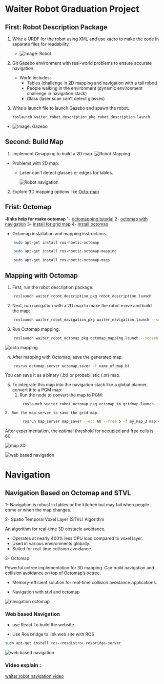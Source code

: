# Waiter Robot Graduation Project

## First: Robot Description Package

1. Write a URDF for the robot using XML and use xacro to make the code in separate files for readability.
   - ![Image: Robot](https://github.com/Ahmed-M0ataz/waiter_robot_stvl_octomap_navigation/blob/master/waiter_robot_description_pkg/media/waiter_robot.png)

2. Git Gazebo environment with real-world problems to ensure accurate navigation.
   - World includes:
     - Tables (challenge in 2D mapping and navigation with a tall robot)
     - People walking in the environment (dynamic environment challenge in navigation stack)
     - Glass (laser scan can't detect glasses)

3. Write a launch file to launch Gazebo and spawn the robot.
    ```bash
    roslaunch waiter_robot_description_pkg robot_description.launch
    ```
- ![Image: Gazebo](https://github.com/Ahmed-M0ataz/waiter_robot_stvl_octomap_navigation/blob/master/waiter_robot_description_pkg/media/waiter_robot_world.png)

## Second: Build Map

1. Implement Gmapping to build a 2D map.
   ![Robot Mapping](https://github.com/Ahmed-M0ataz/waiter_robot_stvl_octomap_navigation/blob/master/waiter_robot_gmapping_pkg/media/mapping_cafe.png)


- Problems with 2D map:
  - Laser can't detect glasses or edges for tables.

    ![Robot navigation](https://github.com/Ahmed-M0ataz/waiter_robot_stvl_octomap_navigation/blob/master/waiter_robot_gmapping_pkg/media/map_cafe_2d.png)

2. Explore 3D mapping options like [Octo-map](https://github.com/OctoMap/octomap_mapping) 

## Frist: Octomap

**-links help for make octomap**
1- [octomapping tutorial](https://www.youtube.com/watch?v=dF2mlKJqkUg)
2- [octomap with navigation](https://answers.ros.org/question/286337/octomap-navigation-how-to/)
3- [install for grid map](https://github.com/anybotics/grid_map)
4- [install octomap](https://answers.ros.org/question/270186/errorcannot-launch-node-octomap_serveroctomap_server_node/)

- Octomap installation and mapping instructions.

```bash
    sudo apt-get install ros-noetic-octomap    
```

```bash
    sudo apt-get install ros-noetic-octomap-mapping
```

```bash
    sudo apt-get install ros-noetic-octomap-msgs
```

## Mapping with Octomap

1. First, run the robot description package:

```bash
    roslaunch waiter_robot_description_pkg robot_description.launch
```

2. Next, run navigation with a 2D map to make the robot move and build the map:

```bash
    roslaunch waiter_robot_navigation_pkg waiter_navigation.launch --screen 2> >(grep -Ev 'TF_REPEATED_DATA|buffer_core.cpp' | grep -v '^$')
```

3. Run Octomap mapping:
```bash
    roslaunch waiter_robot_octomap_pkg octomap_mapping.launch --screen 2> >(grep -Ev 'TF_REPEATED_DATA|buffer_core.cpp' | grep -v '^$')
```

   ![octo mapping](https://github.com/Ahmed-M0ataz/waiter_robot_stvl_octomap_navigation/blob/master/waiter_robot_octomap_pkg/media/octomap_mapping.png)

4. After mapping with Octomap, save the generated map:

```bash
    rosrun octomap_server octomap_saver -f name_of_map.bt
```

   You can save it as a binary (.bt) or probabilistic (.ot) map.


5. To integrate this map into the navigation stack like a global planner, convert it to a PGM map:
    1. Run the node to convert the map to PGM:

```bash
        roslaunch waiter_robot_octomap_pkg octomap_to_gridmap.launch
```
    2. Run the map server to save the grid map:
```bash
        rosrun map_server map_saver --occ 60 --free 5 -f my_map_3 map:=/grid_map_visualization/elevation_grid
```

   After experimentation, the optimal threshold for occupied and free cells is 60.

   ![map 3D](https://github.com/Ahmed-M0ataz/waiter_robot_stvl_octomap_navigation/blob/master/waiter_robot_octomap_pkg/media/octo_map_2d.png)

   ![web based navigation](https://github.com/Ahmed-M0ataz/waiter_robot_stvl_octomap_navigation/blob/master/waiter_robot_gmapping_pkg/media/web_based_navigation.gif)

# Navigation

## Navigation Based on Octomap and STVL


1- Navigation is robust in tables or the kitchen but may fail when people come or when the map changes.

2- Spatio Temporal Voxel Layer (STVL) Algorithm

An algorithm for real-time 3D obstacle avoidance.

- Operates at nearly 400% less CPU load compared to voxel layer.
- Used in various environments globally.
- Suited for real-time collision avoidance.


3- Octomap

Powerful octree implementation for 3D mapping. Can build navigation and collision avoidance on top of Octomap’s octree.

- Memory-efficient solution for real-time collision avoidance applications.


- Navigation with stvl and octomap 

![navigation octomap](https://github.com/Ahmed-M0ataz/waiter_robot_stvl_octomap_navigation/blob/master/waiter_robot_navigation_pkg/media/octomap_grid_navigation.gif)



### Web based Navigation

- use React To build the website 

- Use Ros bridge to link web site with ROS
```bash
sudo apt-get install ros-<rosdistro>-rosbridge-server

```
   ![web based navigation](https://github.com/Ahmed-M0ataz/waiter_robot_stvl_octomap_navigation/blob/master/waiter_robot_navigation_pkg/media/web_based_navigation.gif)

### Video explain :

[waiter robot navigation video](https://youtu.be/VVi5_CY2TE8)